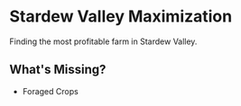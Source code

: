 # Stardew Valley Maximization

Finding the most profitable farm in Stardew Valley.

## What's Missing?

* Foraged Crops